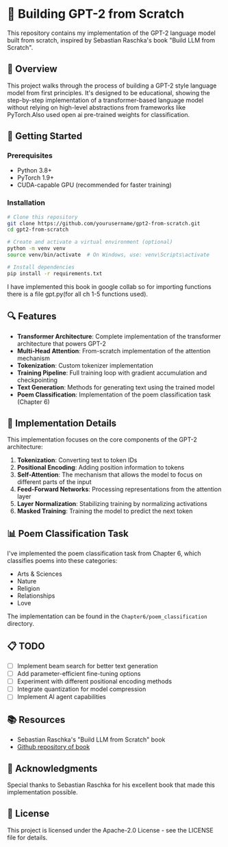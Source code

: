 # 🚀 Building GPT-2 from Scratch

This repository contains my implementation of the GPT-2 language model built from scratch, inspired by Sebastian Raschka's book "Build LLM from Scratch".

## 📌 Overview

This project walks through the process of building a GPT-2 style language model from first principles. It's designed to be educational, showing the step-by-step implementation of a transformer-based language model without relying on high-level abstractions from frameworks like PyTorch.Also used open ai pre-trained weights for classification.

## 🚀 Getting Started

### Prerequisites

- Python 3.8+
- PyTorch 1.9+
- CUDA-capable GPU (recommended for faster training)

### Installation

```bash
# Clone this repository
git clone https://github.com/yourusername/gpt2-from-scratch.git
cd gpt2-from-scratch

# Create and activate a virtual environment (optional)
python -m venv venv
source venv/bin/activate  # On Windows, use: venv\Scripts\activate

# Install dependencies
pip install -r requirements.txt
```
I have implemented this book in google collab so for importing functions there is a file gpt.py(for all ch 1-5 functions used). 

## 🔍 Features

- **Transformer Architecture**: Complete implementation of the transformer architecture that powers GPT-2
- **Multi-Head Attention**: From-scratch implementation of the attention mechanism
- **Tokenization**: Custom tokenizer implementation
- **Training Pipeline**: Full training loop with gradient accumulation and checkpointing
- **Text Generation**: Methods for generating text using the trained model
- **Poem Classification**: Implementation of the poem classification task (Chapter 6)

## 🧠 Implementation Details

This implementation focuses on the core components of the GPT-2 architecture:

1. **Tokenization**: Converting text to token IDs
2. **Positional Encoding**: Adding position information to tokens
3. **Self-Attention**: The mechanism that allows the model to focus on different parts of the input
4. **Feed-Forward Networks**: Processing representations from the attention layer
5. **Layer Normalization**: Stabilizing training by normalizing activations
6. **Masked Training**: Training the model to predict the next token

## 📊 Poem Classification Task

I've implemented the poem classification task from Chapter 6, which classifies poems into these categories:
- Arts & Sciences
- Nature
- Religion
- Relationships
- Love

The implementation can be found in the `Chapter6/poem_classification` directory.

## 📋 TODO

- [ ] Implement beam search for better text generation
- [ ] Add parameter-efficient fine-tuning options
- [ ] Experiment with different positional encoding methods
- [ ] Integrate quantization for model compression
- [ ] Implement AI agent capabilities

## 📚 Resources

- Sebastian Raschka's "Build LLM from Scratch" book
- [Github repository of book](https://github.com/rasbt/LLMs-from-scratch)

## 🙏 Acknowledgments

Special thanks to Sebastian Raschka for his excellent book that made this implementation possible.

## 📄 License

This project is licensed under the Apache-2.0 License - see the LICENSE file for details.
